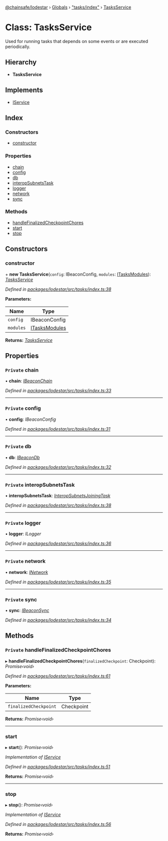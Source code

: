 [@chainsafe/lodestar](../README.md) › [Globals](../globals.md) › ["tasks/index"](../modules/_tasks_index_.md) › [TasksService](_tasks_index_.tasksservice.md)

# Class: TasksService

Used for running tasks that depends on some events or are executed
periodically.

## Hierarchy

* **TasksService**

## Implements

* [IService](../interfaces/_node_nodejs_.iservice.md)

## Index

### Constructors

* [constructor](_tasks_index_.tasksservice.md#constructor)

### Properties

* [chain](_tasks_index_.tasksservice.md#private-chain)
* [config](_tasks_index_.tasksservice.md#private-config)
* [db](_tasks_index_.tasksservice.md#private-db)
* [interopSubnetsTask](_tasks_index_.tasksservice.md#private-interopsubnetstask)
* [logger](_tasks_index_.tasksservice.md#private-logger)
* [network](_tasks_index_.tasksservice.md#private-network)
* [sync](_tasks_index_.tasksservice.md#private-sync)

### Methods

* [handleFinalizedCheckpointChores](_tasks_index_.tasksservice.md#private-handlefinalizedcheckpointchores)
* [start](_tasks_index_.tasksservice.md#start)
* [stop](_tasks_index_.tasksservice.md#stop)

## Constructors

###  constructor

\+ **new TasksService**(`config`: IBeaconConfig, `modules`: [ITasksModules](../interfaces/_tasks_index_.itasksmodules.md)): *[TasksService](_tasks_index_.tasksservice.md)*

*Defined in [packages/lodestar/src/tasks/index.ts:38](https://github.com/ChainSafe/lodestar/blob/a092bb827/packages/lodestar/src/tasks/index.ts#L38)*

**Parameters:**

Name | Type |
------ | ------ |
`config` | IBeaconConfig |
`modules` | [ITasksModules](../interfaces/_tasks_index_.itasksmodules.md) |

**Returns:** *[TasksService](_tasks_index_.tasksservice.md)*

## Properties

### `Private` chain

• **chain**: *[IBeaconChain](../interfaces/_chain_interface_.ibeaconchain.md)*

*Defined in [packages/lodestar/src/tasks/index.ts:33](https://github.com/ChainSafe/lodestar/blob/a092bb827/packages/lodestar/src/tasks/index.ts#L33)*

___

### `Private` config

• **config**: *IBeaconConfig*

*Defined in [packages/lodestar/src/tasks/index.ts:31](https://github.com/ChainSafe/lodestar/blob/a092bb827/packages/lodestar/src/tasks/index.ts#L31)*

___

### `Private` db

• **db**: *[IBeaconDb](../interfaces/_db_api_beacon_interface_.ibeacondb.md)*

*Defined in [packages/lodestar/src/tasks/index.ts:32](https://github.com/ChainSafe/lodestar/blob/a092bb827/packages/lodestar/src/tasks/index.ts#L32)*

___

### `Private` interopSubnetsTask

• **interopSubnetsTask**: *[InteropSubnetsJoiningTask](_tasks_tasks_interopsubnetsjoiningtask_.interopsubnetsjoiningtask.md)*

*Defined in [packages/lodestar/src/tasks/index.ts:38](https://github.com/ChainSafe/lodestar/blob/a092bb827/packages/lodestar/src/tasks/index.ts#L38)*

___

### `Private` logger

• **logger**: *ILogger*

*Defined in [packages/lodestar/src/tasks/index.ts:36](https://github.com/ChainSafe/lodestar/blob/a092bb827/packages/lodestar/src/tasks/index.ts#L36)*

___

### `Private` network

• **network**: *[INetwork](../interfaces/_network_interface_.inetwork.md)*

*Defined in [packages/lodestar/src/tasks/index.ts:35](https://github.com/ChainSafe/lodestar/blob/a092bb827/packages/lodestar/src/tasks/index.ts#L35)*

___

### `Private` sync

• **sync**: *[IBeaconSync](../interfaces/_sync_interface_.ibeaconsync.md)*

*Defined in [packages/lodestar/src/tasks/index.ts:34](https://github.com/ChainSafe/lodestar/blob/a092bb827/packages/lodestar/src/tasks/index.ts#L34)*

## Methods

### `Private` handleFinalizedCheckpointChores

▸ **handleFinalizedCheckpointChores**(`finalizedCheckpoint`: Checkpoint): *Promise‹void›*

*Defined in [packages/lodestar/src/tasks/index.ts:61](https://github.com/ChainSafe/lodestar/blob/a092bb827/packages/lodestar/src/tasks/index.ts#L61)*

**Parameters:**

Name | Type |
------ | ------ |
`finalizedCheckpoint` | Checkpoint |

**Returns:** *Promise‹void›*

___

###  start

▸ **start**(): *Promise‹void›*

*Implementation of [IService](../interfaces/_node_nodejs_.iservice.md)*

*Defined in [packages/lodestar/src/tasks/index.ts:51](https://github.com/ChainSafe/lodestar/blob/a092bb827/packages/lodestar/src/tasks/index.ts#L51)*

**Returns:** *Promise‹void›*

___

###  stop

▸ **stop**(): *Promise‹void›*

*Implementation of [IService](../interfaces/_node_nodejs_.iservice.md)*

*Defined in [packages/lodestar/src/tasks/index.ts:56](https://github.com/ChainSafe/lodestar/blob/a092bb827/packages/lodestar/src/tasks/index.ts#L56)*

**Returns:** *Promise‹void›*
